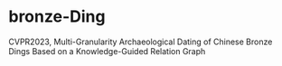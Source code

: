 # bronze-Ding
CVPR2023, Multi-Granularity Archaeological Dating of Chinese Bronze Dings Based on a Knowledge-Guided Relation Graph
